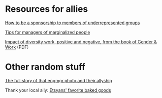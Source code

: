 # Resources for allies

[How to be a sponsorship to members of underrepresented groups](http://larahogan.me/blog/what-sponsorship-looks-like/)

[Tips for managers of marginalized people](http://larahogan.me/blog/being-a-manager-in-terrible-times/)

[Impact of diversity work, positive and negative, from the book of Gender & Work](Research%20-%20Impact%20of%20Diversity%20Work.pdf) (PDF)

# Other random stuff

[The full story of that engmgr photo and their allyship](http://larahogan.me/blog/we-are-all-equally-drenched/)

Thank your local ally: [Etsyans' favorite baked goods](favorite-baked-goods.md)
